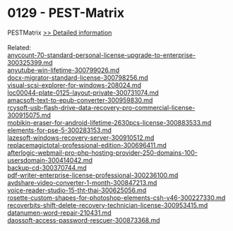 # 0129 - PEST-Matrix
PESTMatrix
[>> Detailed information](https://secure.shareit.com/shareit/product.html?productid=300992314&affiliateid=200057808)<br/><br/>Related:
<br />[anycount-70-standard-personal-license-upgrade-to-enterprise-300325399.md](https://github.com/downloadplanet/downloadplanet/blob/main/anycount-70-standard-personal-license-upgrade-to-enterprise-300325399.md)<br />[anyutube-win-lifetime-300799026.md](https://github.com/downloadplanet/downloadplanet/blob/main/anyutube-win-lifetime-300799026.md)<br />[docx-migrator-standard-license-300798256.md](https://github.com/downloadplanet/downloadplanet/blob/main/docx-migrator-standard-license-300798256.md)<br />[visual-scsi-explorer-for-windows-208024.md](https://github.com/downloadplanet/downloadplanet/blob/main/visual-scsi-explorer-for-windows-208024.md)<br />[loc00044-plate-0125-layout-private-300731074.md](https://github.com/downloadplanet/downloadplanet/blob/main/loc00044-plate-0125-layout-private-300731074.md)<br />[amacsoft-text-to-epub-converter-300959830.md](https://github.com/downloadplanet/downloadplanet/blob/main/amacsoft-text-to-epub-converter-300959830.md)<br />[rcysoft-usb-flash-drive-data-recovery-pro-commercial-license-300915075.md](https://github.com/downloadplanet/downloadplanet/blob/main/rcysoft-usb-flash-drive-data-recovery-pro-commercial-license-300915075.md)<br />[mobikin-eraser-for-android-lifetime-2630pcs-license-300883533.md](https://github.com/downloadplanet/downloadplanet/blob/main/mobikin-eraser-for-android-lifetime-2630pcs-license-300883533.md)<br />[elements-for-pse-5-300283153.md](https://github.com/downloadplanet/downloadplanet/blob/main/elements-for-pse-5-300283153.md)<br />[lazesoft-windows-recovery-server-300910512.md](https://github.com/downloadplanet/downloadplanet/blob/main/lazesoft-windows-recovery-server-300910512.md)<br />[replacemagictotal-professional-edition-300696411.md](https://github.com/downloadplanet/downloadplanet/blob/main/replacemagictotal-professional-edition-300696411.md)<br />[afterlogic-webmail-pro-php-hosting-provider-250-domains-100-usersdomain-300414042.md](https://github.com/downloadplanet/downloadplanet/blob/main/afterlogic-webmail-pro-php-hosting-provider-250-domains-100-usersdomain-300414042.md)<br />[backup-cd-300370744.md](https://github.com/downloadplanet/downloadplanet/blob/main/backup-cd-300370744.md)<br />[pdf-writer-enterprise-license-professional-300236100.md](https://github.com/downloadplanet/downloadplanet/blob/main/pdf-writer-enterprise-license-professional-300236100.md)<br />[avdshare-video-converter-1-month-300847213.md](https://github.com/downloadplanet/downloadplanet/blob/main/avdshare-video-converter-1-month-300847213.md)<br />[voice-reader-studio-15-tht-thai-300625056.md](https://github.com/downloadplanet/downloadplanet/blob/main/voice-reader-studio-15-tht-thai-300625056.md)<br />[rosette-custom-shapes-for-photoshop-elements-csh-v46-300227330.md](https://github.com/downloadplanet/downloadplanet/blob/main/rosette-custom-shapes-for-photoshop-elements-csh-v46-300227330.md)<br />[recoverbits-shift-delete-recovery-technician-license-300953415.md](https://github.com/downloadplanet/downloadplanet/blob/main/recoverbits-shift-delete-recovery-technician-license-300953415.md)<br />[datanumen-word-repair-210431.md](https://github.com/downloadplanet/downloadplanet/blob/main/datanumen-word-repair-210431.md)<br />[daossoft-access-password-rescuer-300873368.md](https://github.com/downloadplanet/downloadplanet/blob/main/daossoft-access-password-rescuer-300873368.md)